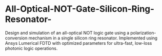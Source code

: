 # All-Optical-NOT-Gate-Silicon-Ring-Resonator-
Design and simulation of an all-optical NOT logic gate using a polarization-conversion mechanism in a single silicon ring resonator. Implemented using Ansys Lumerical FDTD with optimized parameters for ultra-fast, low-loss photonic logic operations.
